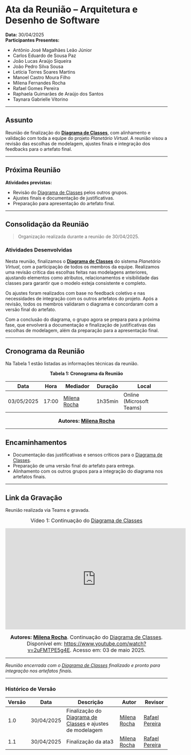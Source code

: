 <a id="inicio"></a>

# Ata da Reunião – Arquitetura e Desenho de Software

**Data:** 30/04/2025  
**Participantes Presentes:**
- Antônio José Magalhães Leão Júnior  
- Carlos Eduardo de Sousa Paz  
- João Lucas Araújo Siqueira  
- João Pedro Silva Sousa  
- Letícia Torres Soares Martins  
- Manoel Castro Moura Filho  
- Milena Fernandes Rocha  
- Rafael Gomes Pereira  
- Raphaela Guimarães de Araújo dos Santos  
- Taynara Gabrielle Vitorino    

---

## Assunto

Reunião de finalização do **[Diagrama de Classes](Modelagem/Estatica/Classes.md)**, com alinhamento e validação com toda a equipe do projeto *Planetário Virtual*. A reunião visou a revisão das escolhas de modelagem, ajustes finais e integração dos feedbacks para o artefato final.

---

## Próxima Reunião

**Atividades previstas:**
- Revisão do [Diagrama de Classes](Modelagem/Estatica/Classes.md) pelos outros grupos.  
- Ajustes finais e documentação de justificativas.  
- Preparação para apresentação do artefato final.

---

## Consolidação da Reunião

> Organização realizada durante a reunião de 30/04/2025.

### Atividades Desenvolvidas

Nesta reunião, finalizamos o **[Diagrama de Classes](Modelagem/Estatica/Classes.md)** do sistema *Planetário Virtual*, com a participação de todos os membros da equipe. Realizamos uma revisão crítica das escolhas feitas nas modelagens anteriores, ajustando elementos como atributos, relacionamentos e visibilidade das classes para garantir que o modelo esteja consistente e completo.

Os ajustes foram realizados com base no feedback coletivo e nas necessidades de integração com os outros artefatos do projeto. Após a revisão, todos os membros validaram o diagrama e concordaram com a versão final do artefato.

Com a conclusão do diagrama, o grupo agora se prepara para a próxima fase, que envolverá a documentação e finalização de justificativas das escolhas de modelagem, além da preparação para a apresentação final.

---

## Cronograma da Reunião

Na Tabela 1 estão listadas as informações técnicas da reunião.

<div align="center">

**Tabela 1: Cronograma da Reunião**

| Data       | Hora  | Mediador              | Duração | Local                  |
|------------|-------|------------------------|---------|------------------------|
| 03/05/2025 | 17:00 | [Milena Rocha](https://github.com/milenafrocha) | 1h35min    | Online (Microsoft Teams) |

<font size="3"><p style="text-align: center"><b>Autores: [Milena Rocha](https://github.com/milenafrocha)</b></p></font>

</div>

---

## Encaminhamentos
- Documentação das justificativas e sensos críticos para o [Diagrama de Classes](Modelagem/Estatica/Classes.md).  
- Preparação de uma versão final do artefato para entrega.  
- Alinhamento com os outros grupos para a integração do diagrama nos artefatos finais.

---

## Link da Gravação

Reunião realizada via Teams e gravada.  

<div style="text-align: center">

<font size="3"><p style="text-align: center">Vídeo 1: Continuação do [Diagrama de Classes](Modelagem/Estatica/Classes.md)</p></font>
<iframe width="560" height="315" src="https://www.youtube.com/embed/2uFMTPE5g4E?si=GEoNwe3sRshnK3em" title="YouTube video player" frameborder="0" allow="accelerometer; autoplay; clipboard-write; encrypted-media; gyroscope; picture-in-picture; web-share" referrerpolicy="strict-origin-when-cross-origin" allowfullscreen></iframe>

<font size="3"><p style="text-align: center"><b>Autores: [Milena Rocha](https://github.com/milenafrocha)</b>. Continuação do [Diagrama de Classes](Modelagem/Estatica/Classes.md). Disponível em: <a href="https://www.youtube.com/watch?v=2uFMTPE5g4E">https://www.youtube.com/watch?v=2uFMTPE5g4E</a>. Acesso em: 03 de maio 2025.</p></font>

</div>

---

_Reunião encerrada com o [Diagrama de Classes](Modelagem/Estatica/Classes.md) finalizado e pronto para integração nos artefatos finais._

---

### Histórico de Versão

| Versão | Data       | Descrição                                      | Autor               | Revisor            |
|--------|------------|------------------------------------------------|---------------------|--------------------|
| 1.0    | 30/04/2025 | Finalização do [Diagrama de Classes](Modelagem/Estatica/Classes.md) e ajustes de modelagem | [Milena Rocha](https://github.com/milenafrocha)          | [Rafael Pereira](https://github.com/rafgpereira)  |
| 1.1    | 30/04/2025 | Finalização da ata3 | [Milena Rocha](https://github.com/milenafrocha)          | [Rafael Pereira](https://github.com/rafgpereira)  |

